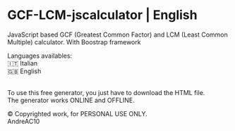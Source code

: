 # GCF-LCM-jscalculator | English
JavaScript based GCF (Greatest Common Factor) and LCM (Least Common Multiple) calculator. 
With Boostrap framework

Languages availables: <br>
🇮🇹 Italian <br>
🇬🇧 English <br><br>

To use this free generator, you just have to download the HTML file. <br>
The generator works ONLINE and OFFLINE.

© Copyrighted work, for PERSONAL USE ONLY. <br>
AndreAC10
